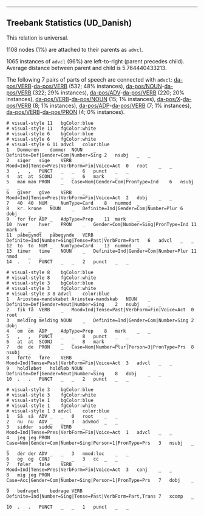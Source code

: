 

--------------------------------------------------------------------------------

## Treebank Statistics (UD_Danish)

This relation is universal.

1108 nodes (1%) are attached to their parents as `advcl`.

1065 instances of `advcl` (96%) are left-to-right (parent precedes child).
Average distance between parent and child is 5.764440433213.

The following 7 pairs of parts of speech are connected with `advcl`: [da-pos/VERB]()-[da-pos/VERB]() (532; 48% instances), [da-pos/NOUN]()-[da-pos/VERB]() (322; 29% instances), [da-pos/ADV]()-[da-pos/VERB]() (220; 20% instances), [da-pos/VERB]()-[da-pos/NOUN]() (15; 1% instances), [da-pos/X]()-[da-pos/VERB]() (8; 1% instances), [da-pos/ADP]()-[da-pos/VERB]() (7; 1% instances), [da-pos/VERB]()-[da-pos/PRON]() (4; 0% instances).


~~~ conllu
# visual-style 11	bgColor:blue
# visual-style 11	fgColor:white
# visual-style 6	bgColor:blue
# visual-style 6	fgColor:white
# visual-style 6 11 advcl	color:blue
1	Dommeren	dommer	NOUN	_	Definite=Def|Gender=Com|Number=Sing	2	nsubj	_	_
2	siger	sige	VERB	_	Mood=Ind|Tense=Pres|VerbForm=Fin|Voice=Act	0	root	_	_
3	,	,	PUNCT	_	_	6	punct	_	_
4	at	at	SCONJ	_	_	6	mark	_	_
5	man	man	PRON	_	Case=Nom|Gender=Com|PronType=Ind	6	nsubj	_	_
6	giver	give	VERB	_	Mood=Ind|Tense=Pres|VerbForm=Fin|Voice=Act	2	dobj	_	_
7	40	40	NUM	_	NumType=Card	8	nummod	_	_
8	kr.	krone	NOUN	_	Definite=Ind|Gender=Com|Number=Plur	6	dobj	_	_
9	for	for	ADP	_	AdpType=Prep	11	mark	_	_
10	hver	hver	PRON	_	Gender=Com|Number=Sing|PronType=Ind	11	mark	_	_
11	påbegyndt	påbegynde	VERB	_	Definite=Ind|Number=Sing|Tense=Past|VerbForm=Part	6	advcl	_	_
12	to	to	NUM	_	NumType=Card	13	nummod	_	_
13	timer	time	NOUN	_	Definite=Ind|Gender=Com|Number=Plur	11	nmod	_	_
14	.	.	PUNCT	_	_	2	punct	_	_

~~~


~~~ conllu
# visual-style 8	bgColor:blue
# visual-style 8	fgColor:white
# visual-style 3	bgColor:blue
# visual-style 3	fgColor:white
# visual-style 3 8 advcl	color:blue
1	Ariostea-mandskabet	Ariostea-mandskab	NOUN	_	Definite=Def|Gender=Neut|Number=Sing	2	nsubj	_	_
2	fik	få	VERB	_	Mood=Ind|Tense=Past|VerbForm=Fin|Voice=Act	0	root	_	_
3	melding	melding	NOUN	_	Definite=Ind|Gender=Com|Number=Sing	2	dobj	_	_
4	om	om	ADP	_	AdpType=Prep	8	mark	_	_
5	,	,	PUNCT	_	_	8	punct	_	_
6	at	at	SCONJ	_	_	8	mark	_	_
7	de	de	PRON	_	Case=Nom|Number=Plur|Person=3|PronType=Prs	8	nsubj	_	_
8	førte	føre	VERB	_	Mood=Ind|Tense=Past|VerbForm=Fin|Voice=Act	3	advcl	_	_
9	holdløbet	holdløb	NOUN	_	Definite=Def|Gender=Neut|Number=Sing	8	dobj	_	_
10	.	.	PUNCT	_	_	2	punct	_	_

~~~


~~~ conllu
# visual-style 3	bgColor:blue
# visual-style 3	fgColor:white
# visual-style 1	bgColor:blue
# visual-style 1	fgColor:white
# visual-style 1 3 advcl	color:blue
1	Så	så	ADV	_	_	0	root	_	_
2	nu	nu	ADV	_	_	3	advmod	_	_
3	sidder	sidde	VERB	_	Mood=Ind|Tense=Pres|VerbForm=Fin|Voice=Act	1	advcl	_	_
4	jeg	jeg	PRON	_	Case=Nom|Gender=Com|Number=Sing|Person=1|PronType=Prs	3	nsubj	_	_
5	dèr	der	ADV	_	_	3	nmod:loc	_	_
6	og	og	CONJ	_	_	3	cc	_	_
7	føler	føle	VERB	_	Mood=Ind|Tense=Pres|VerbForm=Fin|Voice=Act	3	conj	_	_
8	mig	jeg	PRON	_	Case=Acc|Gender=Com|Number=Sing|Person=1|PronType=Prs	7	dobj	_	_
9	bedraget	bedrage	VERB	_	Definite=Ind|Number=Sing|Tense=Past|VerbForm=Part,Trans	7	xcomp	_	_
10	.	.	PUNCT	_	_	1	punct	_	_

~~~


